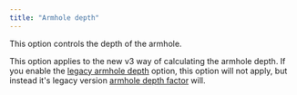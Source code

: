 ```yaml
---
title: "Armhole depth"
---
```


This option controls the depth of the armhole.

This option applies to the new v3 way of calculating the armhole depth.
If you enable the [legacy armhole depth](/docs/designs/wahid/options/legacyarmholedepth) option, this option will not apply, but instead it's legacy version [armhole depth factor](/docs/designs/wahid/options/armholedepthfactor) will.

